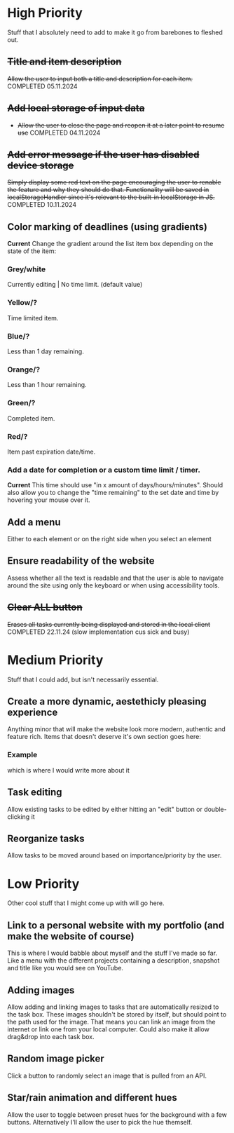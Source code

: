 # **High Priority**
Stuff that I absolutely need to add to make it go from barebones to fleshed out. 
## ~~Title and item description~~
~~Allow the user to input both a title and description for each item.~~
COMPLETED 05.11.2024

## ~~Add local storage of input data~~
- ~~Allow the user to close the page and reopen it at a later point to resume use~~
COMPLETED 04.11.2024

## ~~Add error message if the user has disabled device storage~~
~~Simply display some red text on the page encouraging the user to renable the feature and why they should do that. Functionality will be saved in localStorageHandler since it's relevant to the built-in localStorage in JS.~~
COMPLETED 10.11.2024

## Color marking of deadlines (using gradients)
**Current**
Change the gradient around the list item box depending on the state of the item:
### Grey/white
Currently editing | No time limit. (default value)
### Yellow/?
Time limited item.
### Blue/?
Less than 1 day remaining.
### Orange/?
Less than 1 hour remaining.
### Green/?
Completed item.
### Red/?
Item past expiration date/time.
### Add a date for completion or a custom time limit / timer. 
**Current**
This time should use "in x amount of days/hours/minutes".
Should also allow you to change the "time remaining" to the set date and time by hovering your mouse over it.

## Add a menu
Either to each element or on the right side when you select an element

## Ensure readability of the website
Assess whether all the text is readable and that the user is able to navigate around the site using only the keyboard or when using accessibility tools.

## ~~Clear ALL button~~
~~Erases all tasks currently being displayed and stored in the local client~~
COMPLETED 22.11.24 (slow implementation cus sick and busy)

# **Medium Priority**
Stuff that I could add, but isn't necessarily essential.

## Create a more dynamic, aestethicly pleasing experience
Anything minor that will make the website look more modern, authentic and feature rich. Items that doesn't deserve it's own section goes here:
### Example
which is where I would write more about it

## Task editing
Allow existing tasks to be edited by either hitting an "edit" button or double-clicking it

## Reorganize tasks
Allow tasks to be moved around based on importance/priority by the user.

# **Low Priority**
Other cool stuff that I might come up with will go here.
## Link to a personal website with my portfolio (and make the website of course)
This is where I would babble about myself and the stuff I've made so far. Like a menu with the different projects containing a description, snapshot and title like you would see on YouTube.
## Adding images 
Allow adding and linking images to tasks that are automatically resized to the task box. These images shouldn't be stored by itself, but should point to the path used for the image. That means you can link an image from the internet or link one from your local computer.
Could also make it allow drag&drop into each task box.
## Random image picker
Click a button to randomly select an image that is pulled from an API.
## Star/rain animation and different hues
Allow the user to toggle between preset hues for the background with a few buttons. Alternatively I'll allow the user to pick the hue themself.

